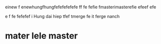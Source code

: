 
einew
f
enewhungfhungfefefefefefe
ff
fe
fefie
fmasterimasterefie
efeef
efe

e
f
fe
fefefef
i
Hung dai hiep
tfef
tmerge
fe
it
ferge
nanch

mater
lele
master
=========
